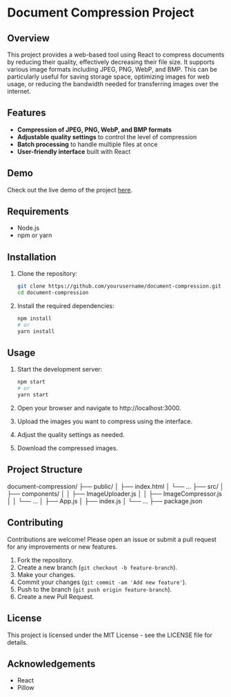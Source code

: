# Document Compression Project

## Overview

This project provides a web-based tool using React to compress documents by reducing their quality, effectively decreasing their file size. It supports various image formats including JPEG, PNG, WebP, and BMP. This can be particularly useful for saving storage space, optimizing images for web usage, or reducing the bandwidth needed for transferring images over the internet.

## Features

- **Compression of JPEG, PNG, WebP, and BMP formats**
- **Adjustable quality settings** to control the level of compression
- **Batch processing** to handle multiple files at once
- **User-friendly interface** built with React

## Demo

Check out the live demo of the project [here](https://tenlekdan.github.io/document-compressor/).

## Requirements

- Node.js
- npm or yarn

## Installation

1. Clone the repository:

    ```bash
    git clone https://github.com/yourusername/document-compression.git
    cd document-compression
    ```

2. Install the required dependencies:

    ```bash
    npm install
    # or
    yarn install
    ```

## Usage

1. Start the development server:

    ```bash
    npm start
    # or
    yarn start
    ```

2. Open your browser and navigate to http://localhost:3000.

3. Upload the images you want to compress using the interface.

4. Adjust the quality settings as needed.

5. Download the compressed images.

## Project Structure

document-compression/
├── public/
│ ├── index.html
│ └── ...
├── src/
│ ├── components/
│ │ ├── ImageUploader.js
│ │ ├── ImageCompressor.js
│ │ └── ...
│ ├── App.js
│ ├── index.js
│ └── ...
├── package.json


## Contributing

Contributions are welcome! Please open an issue or submit a pull request for any improvements or new features.

1. Fork the repository.
2. Create a new branch (`git checkout -b feature-branch`).
3. Make your changes.
4. Commit your changes (`git commit -am 'Add new feature'`).
5. Push to the branch (`git push origin feature-branch`).
6. Create a new Pull Request.

## License

This project is licensed under the MIT License - see the LICENSE file for details.

## Acknowledgements

- React
- Pillow
